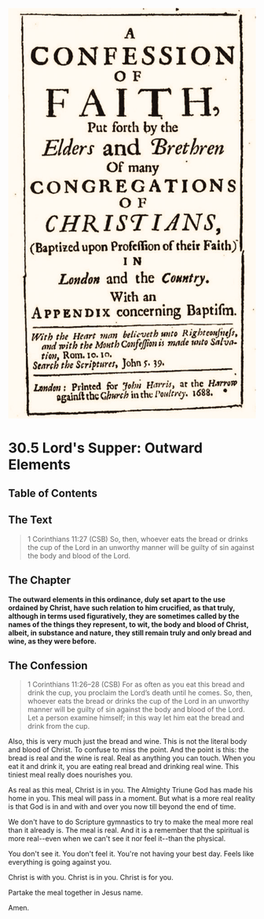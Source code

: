 <img class="intro-right" src="art-1689.png">

# 30.5 Lord's Supper: Outward Elements

## Table of Contents

<!-- toc -->

## The Text

>1 Corinthians 11:27 (CSB) So, then, whoever eats the bread or drinks the cup of the Lord in an unworthy manner will be guilty of sin against the body and blood of the Lord.

## The Chapter

**The outward elements in this ordinance, duly set apart to the use ordained by Christ, have such relation to him crucified, as that truly, although in terms used figuratively, they are sometimes called by the names of the things they represent, to wit, the body and blood of Christ, albeit, in substance and nature, they still remain truly and only bread and wine, as they were before.**

## The Confession

>1 Corinthians 11:26–28 (CSB) For as often as you eat this bread and drink the cup, you proclaim the Lord’s death until he comes. So, then, whoever eats the bread or drinks the cup of the Lord in an unworthy manner will be guilty of sin against the body and blood of the Lord. Let a person examine himself; in this way let him eat the bread and drink from the cup.

Also, this is very much just the bread and wine. This is not the literal body and blood of Christ. To confuse to miss the point. And the point is this: the bread is real and the wine is real. Real as anything you can touch. When you eat it and drink it, you are eating real bread and drinking real wine. This tiniest meal really does nourishes you.

As real as this meal, Christ is in you. The Almighty Triune God has made his home in you. This meal will pass in a moment. But what is a more real reality is that God is in and with and over you now till beyond the end of time.

We don't have to do Scripture gymnastics to try to make the meal more real than it already is. The meal is real. And it is a remember that the spiritual is more real--even when we can't see it nor feel it--than the physical.

You don't see it. You don't feel it. You're not having your best day. Feels like everything is going against you.

Christ is with you. Christ is in you. Christ is for you.

Partake the meal together in Jesus name.

Amen.
